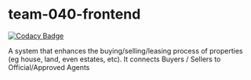 # team-040-frontend

[![Codacy Badge](https://api.codacy.com/project/badge/Grade/2395b0fc1e7c41aa8f7f6915cd122edb)](https://app.codacy.com/gh/BuildForSDGCohort2/team-040-frontend?utm_source=github.com&utm_medium=referral&utm_content=BuildForSDGCohort2/team-040-frontend&utm_campaign=Badge_Grade_Settings)

A system that enhances the buying/selling/leasing process of properties (eg house, land, even estates, etc). It connects Buyers / Sellers to Official/Approved Agents
